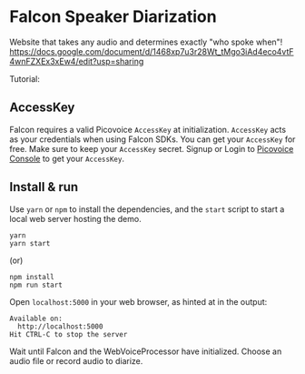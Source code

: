 # Falcon Speaker Diarization

Website that takes any audio and determines exactly "who spoke when"!
https://docs.google.com/document/d/1468xp7u3r28Wt_tMgo3iAd4eco4vtF4wnFZXEx3xEw4/edit?usp=sharing 

Tutorial: 

## AccessKey

Falcon requires a valid Picovoice `AccessKey` at initialization. `AccessKey` acts as your credentials when using Falcon SDKs.
You can get your `AccessKey` for free. Make sure to keep your `AccessKey` secret.
Signup or Login to [Picovoice Console](https://console.picovoice.ai/) to get your `AccessKey`.

## Install & run

Use `yarn` or `npm` to install the dependencies, and the `start` script to start a local web server hosting the demo.

```console
yarn
yarn start
```

(or)

```console
npm install
npm run start
```

Open `localhost:5000` in your web browser, as hinted at in the output:

```console
Available on:
  http://localhost:5000
Hit CTRL-C to stop the server
```

Wait until Falcon and the WebVoiceProcessor have initialized. Choose an audio file or record audio to diarize.
